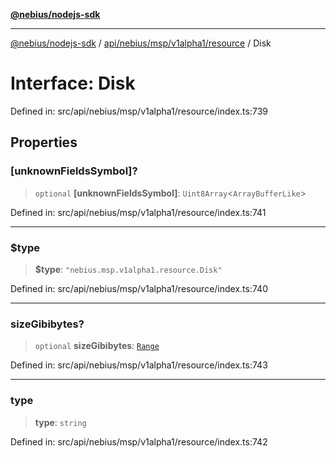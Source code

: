 [**@nebius/nodejs-sdk**](../../../../../../README.md)

---

[@nebius/nodejs-sdk](../../../../../../README.md) / [api/nebius/msp/v1alpha1/resource](../README.md) / Disk

# Interface: Disk

Defined in: src/api/nebius/msp/v1alpha1/resource/index.ts:739

## Properties

### \[unknownFieldsSymbol\]?

> `optional` **\[unknownFieldsSymbol\]**: `Uint8Array`\<`ArrayBufferLike`\>

Defined in: src/api/nebius/msp/v1alpha1/resource/index.ts:741

---

### $type

> **$type**: `"nebius.msp.v1alpha1.resource.Disk"`

Defined in: src/api/nebius/msp/v1alpha1/resource/index.ts:740

---

### sizeGibibytes?

> `optional` **sizeGibibytes**: [`Range`](Range.md)

Defined in: src/api/nebius/msp/v1alpha1/resource/index.ts:743

---

### type

> **type**: `string`

Defined in: src/api/nebius/msp/v1alpha1/resource/index.ts:742
